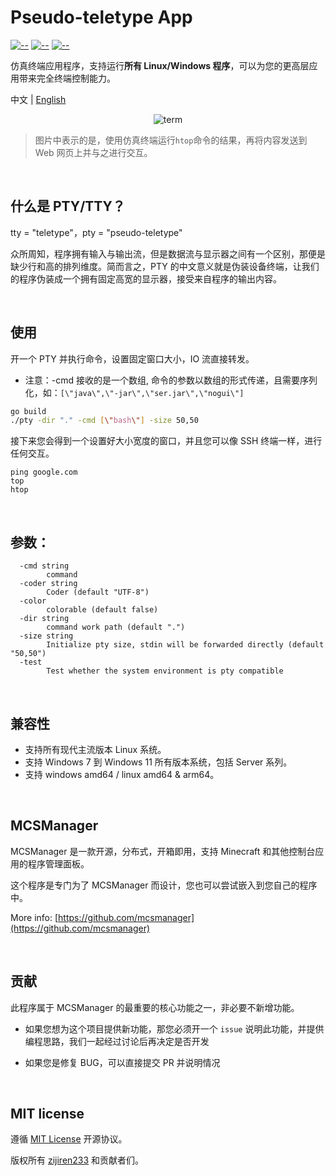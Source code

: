 # Pseudo-teletype App

[![--](https://img.shields.io/badge/Go_Version-1.19-green.svg)](https://github.com/MCSManager)
[![--](https://img.shields.io/badge/Support-Windows/Linux-yellow.svg)](https://github.com/MCSManager)
[![--](https://img.shields.io/badge/License-MIT-red.svg)](https://github.com/MCSManager)

仿真终端应用程序，支持运行**所有 Linux/Windows 程序**，可以为您的更高层应用带来完全终端控制能力。

中文 | [English](README_EN.md)

<div align=center>

![term](https://user-images.githubusercontent.com/18360009/180396380-b2ec74c4-dcab-4405-a72a-2c66c4b3eac4.png)

</div>

> 图片中表示的是，使用仿真终端运行`htop`命令的结果，再将内容发送到 Web 网页上并与之进行交互。

<br />

## 什么是 PTY/TTY？

tty = "teletype"，pty = "pseudo-teletype"

众所周知，程序拥有输入与输出流，但是数据流与显示器之间有一个区别，那便是缺少行和高的排列维度。简而言之，PTY 的中文意义就是伪装设备终端，让我们的程序伪装成一个拥有固定高宽的显示器，接受来自程序的输出内容。

<br />

## 使用

开一个 PTY 并执行命令，设置固定窗口大小，IO 流直接转发。

- 注意：-cmd 接收的是一个数组, 命令的参数以数组的形式传递，且需要序列化，如：`[\"java\",\"-jar\",\"ser.jar\",\"nogui\"]`

```bash
go build
./pty -dir "." -cmd [\"bash\"] -size 50,50
```

接下来您会得到一个设置好大小宽度的窗口，并且您可以像 SSH 终端一样，进行任何交互。

```
ping google.com
top
htop
```

<br />

## 参数：

```
  -cmd string
        command
  -coder string
        Coder (default "UTF-8")
  -color
        colorable (default false)
  -dir string
        command work path (default ".")
  -size string
        Initialize pty size, stdin will be forwarded directly (default "50,50")
  -test
        Test whether the system environment is pty compatible
```

<br />

## 兼容性

- 支持所有现代主流版本 Linux 系统。
- 支持 Windows 7 到 Windows 11 所有版本系统，包括 Server 系列。
- 支持 windows amd64 / linux amd64 & arm64。


<br />

## MCSManager

MCSManager 是一款开源，分布式，开箱即用，支持 Minecraft 和其他控制台应用的程序管理面板。

这个程序是专门为了 MCSManager 而设计，您也可以尝试嵌入到您自己的程序中。

More info: [https://github.com/mcsmanager](https://github.com/mcsmanager)

<br />

## 贡献

此程序属于 MCSManager 的最重要的核心功能之一，非必要不新增功能。

- 如果您想为这个项目提供新功能，那您必须开一个 `issue` 说明此功能，并提供编程思路，我们一起经过讨论后再决定是否开发

- 如果您是修复 BUG，可以直接提交 PR 并说明情况

<br />

## MIT license

遵循 [MIT License](https://opensource.org/licenses/MIT) 开源协议。

版权所有 [zijiren233](https://github.com/zijiren233) 和贡献者们。
